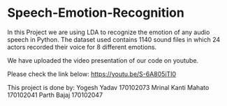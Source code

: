 # Speech-Emotion-Recognition

In this Project we are using LDA to recognize the emotion of any audio speech in Python. The dataset used contains 1140 sound files in which 24 actors recorded their voice for 8 different emotions.

We have uploaded the video presentation of our code on youtube. 

Please check the link below:
https://youtu.be/S-6A805iTI0 

This project is done by:
Yogesh Yadav 170102073
Mrinal Kanti Mahato 170102041
Parth Bajaj 170102047
